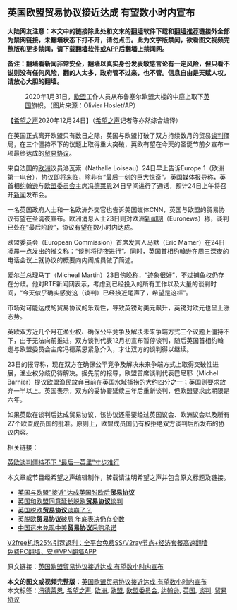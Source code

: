  <h2>英国欧盟贸易协议接近达成 有望数小时内宣布</h2> <p class="notice"><b>大陆网友注意：本文中的链接除此处和文末的<a href="https://github.com/bannedbook/fanqiang" >翻墙</a>软件下载和<a href="https://github.com/killgcd/justmysocks/blob/master/README.md">翻墙推荐</a>链接外全部为禁网链接，未翻墙状态下打不开，请勿点击。此为文字版禁闻，欲看图文视频完整版和更多禁闻，请下载<a href="https://github.com/bannedbook/fanqiang">翻墙软件或APP</a>后翻墙上禁闻网。</p><p>备注：翻墙看新闻非常安全，翻墙以真实身份发表敏感言论有一定风险，但只看不说则没有任何风险，翻的人太多，政府管不过来，也不管。信息自由是天赋人权，请放心大胆的翻墙。</b></p>  <div class="entry"> <figure><figcaption>2020年1月31日，<a href="https://www.bannedbook.org/bnews/tag/%e6%ac%a7%e7%9b%9f/" class="st_tag internal_tag" rel="tag" title="标签 欧盟 下的日志">欧盟</a>工作人员从布鲁塞尔欧盟大楼的中庭上取下<a href="https://www.bannedbook.org/bnews/tag/%e8%8b%b1%e5%9b%bd/" class="st_tag internal_tag" rel="tag" title="标签 英国 下的日志">英国</a>旗帜。（图片来源：Olivier Hoslet/AP）</figcaption></figure> <p>【<span class='wp_keywordlink_affiliate'><a href="https://www.soundofhope.org" title="希望之声" target="_blank">希望之声</a></span>2020年12月24日】（<a href="https://www.bannedbook.org/bnews/tag/%e5%b8%8c%e6%9c%9b%e4%b9%8b%e5%a3%b0/" class="st_tag internal_tag" rel="tag" title="标签 希望之声 下的日志">希望之声</a>记者陈亦然综合编译）</p> <p>在英国正式离开欧盟只有数日之际，英国与欧盟打破了双方持续数月的贸易<a href="https://www.bannedbook.org/bnews/tag/%E8%B0%88%E5%88%A4/" class="st_tag internal_tag" rel="tag" title="标签 谈判 下的日志">谈判</a>僵局，在三个僵持不下的议题上取得重大突破，英欧有望在今天的圣诞节前夕宣布一项最终达成的<a href="https://www.bannedbook.org/bnews/tag/%E8%B4%B8%E6%98%93%E5%8D%8F%E8%AE%AE/" class="st_tag internal_tag" rel="tag" title="标签 贸易协议 下的日志">贸易协议</a>。</p> <p>来自法国的<a href="https://www.bannedbook.org/bnews/tag/%e6%ac%a7%e6%b4%b2/" class="st_tag internal_tag" rel="tag" title="标签 欧洲 下的日志">欧洲</a>议员洛瓦索（Nathalie Loiseau）24日早上告诉Europe 1（欧洲第一电台），协议即将来临，除非有“最后一刻的巨大惊奇”。英国媒体报导称，英首相<a href="https://www.bannedbook.org/bnews/tag/%e7%ba%a6%e7%bf%b0%e9%80%8a/" class="st_tag internal_tag" rel="tag" title="标签 约翰逊 下的日志">约翰逊</a>与<a href="https://www.bannedbook.org/bnews/tag/%e6%ac%a7%e7%9b%9f%e5%a7%94%e5%91%98%e4%bc%9a/" class="st_tag internal_tag" rel="tag" title="标签 欧盟委员会 下的日志">欧盟委员会</a>主席<a href="https://www.bannedbook.org/bnews/tag/%E5%86%AF%E5%BE%B7%E8%8E%B1%E6%81%A9/" class="st_tag internal_tag" rel="tag" title="标签 冯德莱恩 下的日志">冯德莱恩</a>24日早间进行了通话，预计24日上午将召开<span class='wp_keywordlink_affiliate'><a href="https://www.bannedbook.org/" title="新闻">新闻</a></span>发布会。</p> <p>一名英国政府人士和一名欧洲外交官也告诉美国媒体CNN，英国与欧盟的贸易协议有望在圣诞夜宣布。欧洲消息人士23日则对欧洲<span class='wp_keywordlink_affiliate'><a href="https://www.bannedbook.org/" title="新闻网">新闻网</a></span>（Euronews）称，谈判已处在“最后阶段”，协议有望在数小时内达成。</p>  <p>欧盟委员会（European Commission）首席发言人马默（Eric Mamer）在24日凌晨一点发出的推文称：“谈判将彻夜进行”。同时，英国首相约翰逊在周三深夜的电话会议上就协议的概要向内阁成员做了简述。</p> <p>爱尔兰总理马丁（Micheal Martin）23日傍晚称，“迹象很好”，不过捕鱼权仍存在分歧。他对RTE新闻网表示，考虑到已经投入的所有工作以及大量的谈判时间，“今天似乎确实感觉这（谈判）已经接近尾声了，希望是这样”。</p> <p>市场对可能达成的贸易协议的乐观性，导致英镑对美元飙升，英镑对欧元也呈上涨态势。</p> <p>英欧双方近几个月在渔业权、确保公平竞争及解决未来争端方式三个议题上僵持不下，由于无法向前推进，双方谈判代表12月初宣布暂停谈判，随后英国首相约翰逊与欧盟委员会主席冯德莱恩紧急介入，才让双方的谈判得以继续。</p>  <p>23日的报导称，现在双方在确保公平竞争及解决未来争端方式上取得突破性进展，渔业权分歧仍待解决。据先前的报导，欧盟首席谈判代表巴尼耶（Michel Barnier）提议欧盟渔民放弃目前在英国水域捕捞的大约四分之一；英国则要求放弃一半以上。英国表示，双方的妥协要延续三年后重新谈判，但欧盟要求此期限是六年。</p> <p>如果英欧在谈判后达成贸易协议，该协议还需要经过英国议会、欧洲议会以及所有27个欧盟成员国的批准。原则上，欧盟成员国仍有权拒绝双方谈判后所发布的协议内容。</p> <p>相关链接：</p> <p><a href="https://www.soundofhope.org/post/455740">英欧谈判僵持不下 “最后一英里”寸步难行</a></p>  <p>本文章或节目经希望之声编辑制作，转载请注明希望之声并包含原文标题及链接。</p> <ul class='op-related-articles' title='相关阅读'> <li><a href='https://www.bannedbook.org/bnews/headline/20201224/1453832.html' target='_blank'>英国与欧盟&quot;接近&quot;达成英国脱欧后<b>贸易协议</b></a></li> <li><a href='https://www.bannedbook.org/bnews/baitai/20201214/1447477.html' target='_blank'>英国和欧盟同意延长脱欧<b>贸易协议</b>谈判</a></li> <li><a href='https://www.bannedbook.org/bnews/finance/20201208/1443750.html' target='_blank'>英国脱欧<b>贸易协议</b>谈崩了？</a></li> <li><a href='https://www.bannedbook.org/bnews/comments/20201118/1433095.html' target='_blank'>英脱欧<b>贸易协议</b>破局 年底表决仍存变数</a></li> <li><a href='https://www.bannedbook.org/bnews/comments/20201028/1421377.html' target='_blank'>中国远未兑现中美<b>贸易协议</b>采购承诺</a></li> </ul> <p class="texttj"> <a href="https://www.bannedbook.org/forum23/topic22702.html" target="_blank">V2free机场25%引荐返利：全平台免费SS/V2ray节点+经济套餐高速翻墙</a><br/> <a href="https://github.com/bannedbook/fanqiang/wiki/%E7%A6%81%E9%97%BB%E7%BD%91%E5%AE%89%E5%8D%93%E7%BF%BB%E5%A2%99%E6%96%B0%E9%97%BBAPP" target="_blank">免费PC翻墙、安卓VPN翻墙APP</a></p><p>原文链接：<a class="src_link"  href="https://www.soundofhope.org/post/456781" target="_blank">英国欧盟贸易协议接近达成 有望数小时内宣布</a></p><a name='sharetosocial'></a>       <div><b>本文的图文或视频完整版</b>：<a href='https://www.bannedbook.org/bnews/comments/20201224/1454111.html'>英国欧盟贸易协议接近达成 有望数小时内宣布</a></div>  </div><!--END ENTRY--> <div class="postfooter"> <div>本文标签：<a href="https://www.bannedbook.org/bnews/tag/%E5%86%AF%E5%BE%B7%E8%8E%B1%E6%81%A9/" rel="tag">冯德莱恩</a>, <a href="https://www.bannedbook.org/bnews/tag/%e5%b8%8c%e6%9c%9b%e4%b9%8b%e5%a3%b0/" rel="tag">希望之声</a>, <a href="https://www.bannedbook.org/bnews/tag/%e6%ac%a7%e6%b4%b2/" rel="tag">欧洲</a>, <a href="https://www.bannedbook.org/bnews/tag/%e6%ac%a7%e7%9b%9f/" rel="tag">欧盟</a>, <a href="https://www.bannedbook.org/bnews/tag/%e6%ac%a7%e7%9b%9f%e5%a7%94%e5%91%98%e4%bc%9a/" rel="tag">欧盟委员会</a>, <a href="https://www.bannedbook.org/bnews/tag/%e7%ba%a6%e7%bf%b0%e9%80%8a/" rel="tag">约翰逊</a>, <a href="https://www.bannedbook.org/bnews/tag/%e8%8b%b1%e5%9b%bd/" rel="tag">英国</a>, <a href="https://www.bannedbook.org/bnews/tag/%E8%B0%88%E5%88%A4/" rel="tag">谈判</a>, <a href="https://www.bannedbook.org/bnews/tag/%E8%B4%B8%E6%98%93%E5%8D%8F%E8%AE%AE/" rel="tag">贸易协议</a></div>  </div><!--END POSTFOOTER--> 